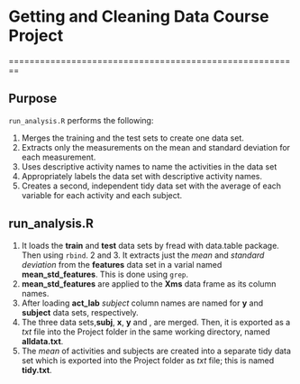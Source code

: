 # Getting and Cleaning Data Course Project
========================================================

Purpose 
-----------------

`run_analysis.R` performs the following:

1. Merges the training and the test sets to create one data set.
2. Extracts only the measurements on the mean and standard deviation for each measurement. 
3. Uses descriptive activity names to name the activities in the data set
4. Appropriately labels the data set with descriptive activity names. 
5. Creates a second, independent tidy data set with the average of each variable for each activity and each subject. 

run_analysis.R
-----------------

1. It loads the **train** and **test** data sets by fread with data.table package. Then using `rbind`.
2 and 3. It extracts just the *mean* and *standard deviation* from the **features** data set in a varial named **mean_std_features**. This is done using `grep`.
4. **mean_std_features** are applied to the **Xms** data frame as its column names.  
5. After loading **act_lab**  *subject* column names are named for **y** and **subject** data sets, respectively.
6. The three data sets,**subj**, **x**, **y** and , are merged. Then, it is exported as a *txt* file into the Project folder in the same working directory, named **alldata.txt**.
7. The *mean* of activities and subjects are created into a separate tidy data set which is exported into the Project folder as *txt* file; this is named **tidy.txt**.
